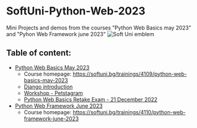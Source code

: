 # SoftUni-Python-Web-2023
Mini Projects and demos from the courses "Python Web Basics may 2023" and "Pyhon Web Framework june 2023"
![Soft Uni emblem](https://user-images.githubusercontent.com/122516587/212410967-a4c99491-17b3-4298-9205-6cbfb391cba4.png)
## Table of content:
- [Python Web Basics May 2023](https://github.com/Moramarth/SoftUni-Python-Web-2023/tree/main/Python%20Web%20Basics%20May%202023)
  * Course homepage: https://softuni.bg/trainings/4109/python-web-basics-may-2023
  * [Django introduction](https://github.com/Moramarth/SoftUni-Python-Web-2023/tree/main/Python%20Web%20Basics%20May%202023/django%20introduction)
  * [Workshop - Petstagram](https://github.com/Moramarth/SoftUni-Python-Web-2023/tree/main/Python%20Web%20Basics%20May%202023/Workshop-Petstagram)
  * [Python Web Basics Retake Exam - 21 December 2022](https://github.com/Moramarth/SoftUni-Python-Web-2023/tree/main/Python%20Web%20Basics%20May%202023/Python%20Web%20Basics%20Retake%20Exam%20-%2021%20December%202022/my_plant_app)
- [Python Web Framework June 2023](https://github.com/Moramarth/SoftUni-Python-Web-2023/tree/main/Python%20Web%20Framework%20June%202023)
  * Course homepage: https://softuni.bg/trainings/4110/python-web-framework-june-2023

